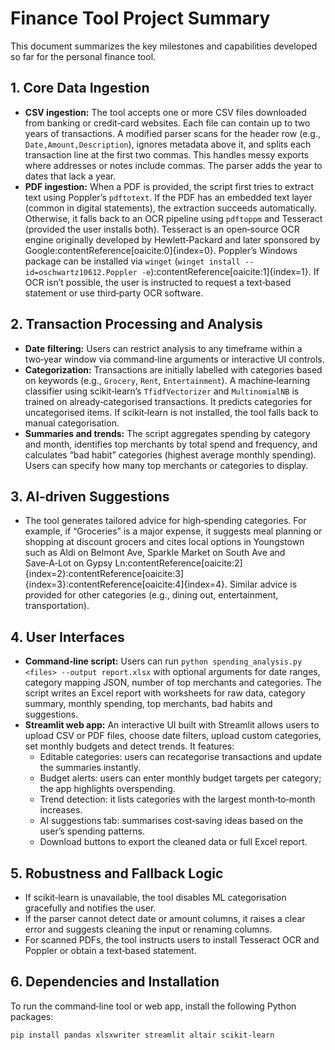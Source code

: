 # Finance Tool Project Summary

This document summarizes the key milestones and capabilities developed so far for the personal finance tool.

## 1. Core Data Ingestion

- **CSV ingestion:** The tool accepts one or more CSV files downloaded from banking or credit‑card websites. Each file can contain up to two years of transactions. A modified parser scans for the header row (e.g., `Date,Amount,Description`), ignores metadata above it, and splits each transaction line at the first two commas. This handles messy exports where addresses or notes include commas. The parser adds the year to dates that lack a year.
- **PDF ingestion:** When a PDF is provided, the script first tries to extract text using Poppler’s `pdftotext`. If the PDF has an embedded text layer (common in digital statements), the extraction succeeds automatically. Otherwise, it falls back to an OCR pipeline using `pdftoppm` and Tesseract (provided the user installs both). Tesseract is an open‑source OCR engine originally developed by Hewlett‑Packard and later sponsored by Google:contentReference[oaicite:0]{index=0}. Poppler’s Windows package can be installed via `winget` (`winget install --id=oschwartz10612.Poppler -e`):contentReference[oaicite:1]{index=1}. If OCR isn’t possible, the user is instructed to request a text‑based statement or use third‑party OCR software.

## 2. Transaction Processing and Analysis

- **Date filtering:** Users can restrict analysis to any timeframe within a two‑year window via command‑line arguments or interactive UI controls.
- **Categorization:** Transactions are initially labelled with categories based on keywords (e.g., `Grocery`, `Rent`, `Entertainment`). A machine‑learning classifier using scikit‑learn’s `TfidfVectorizer` and `MultinomialNB` is trained on already‑categorised transactions. It predicts categories for uncategorised items. If scikit‑learn is not installed, the tool falls back to manual categorisation.
- **Summaries and trends:** The script aggregates spending by category and month, identifies top merchants by total spend and frequency, and calculates “bad habit” categories (highest average monthly spending). Users can specify how many top merchants or categories to display.

## 3. AI‑driven Suggestions

- The tool generates tailored advice for high‑spending categories. For example, if “Groceries” is a major expense, it suggests meal planning or shopping at discount grocers and cites local options in Youngstown such as Aldi on Belmont Ave, Sparkle Market on South Ave and Save‑A‑Lot on Gypsy Ln:contentReference[oaicite:2]{index=2}:contentReference[oaicite:3]{index=3}:contentReference[oaicite:4]{index=4}. Similar advice is provided for other categories (e.g., dining out, entertainment, transportation).

## 4. User Interfaces

- **Command‑line script:** Users can run `python spending_analysis.py <files> --output report.xlsx` with optional arguments for date ranges, category mapping JSON, number of top merchants and categories. The script writes an Excel report with worksheets for raw data, category summary, monthly spending, top merchants, bad habits and suggestions.
- **Streamlit web app:** An interactive UI built with Streamlit allows users to upload CSV or PDF files, choose date filters, upload custom categories, set monthly budgets and detect trends. It features:
  - Editable categories: users can recategorise transactions and update the summaries instantly.
  - Budget alerts: users can enter monthly budget targets per category; the app highlights overspending.
  - Trend detection: it lists categories with the largest month‑to‑month increases.
  - AI suggestions tab: summarises cost‑saving ideas based on the user’s spending patterns.
  - Download buttons to export the cleaned data or full Excel report.

## 5. Robustness and Fallback Logic

- If scikit‑learn is unavailable, the tool disables ML categorisation gracefully and notifies the user.
- If the parser cannot detect date or amount columns, it raises a clear error and suggests cleaning the input or renaming columns.
- For scanned PDFs, the tool instructs users to install Tesseract OCR and Poppler or obtain a text‑based statement.

## 6. Dependencies and Installation

To run the command‑line tool or web app, install the following Python packages:

```bash
pip install pandas xlsxwriter streamlit altair scikit-learn
